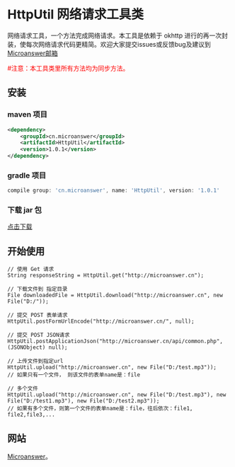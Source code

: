 # HttpUtil 网络请求工具类

网络请求工具，一个方法完成网络请求。本工具是依赖于 okhttp 进行的再一次封装，使每次网络请求代码更精简。欢迎大家提交issues或反馈bug及建议到
[Microanswer邮箱](mailto::microanswer@outlook.com)

<span style="color:red"> #注意：本工具类里所有方法均为同步方法。 </span>

## 安装

### maven 项目
```xml
<dependency>
    <groupId>cn.microanswer</groupId>
    <artifactId>HttpUtil</artifactId>
    <version>1.0.1</version>
</dependency>
```

### gradle 项目
```groovy
compile group: 'cn.microanswer', name: 'HttpUtil', version: '1.0.1'
```

### 下载 jar 包

[点击下载](http://central.maven.org/maven2/cn/microanswer/HttpUtil/1.0.1/HttpUtil-1.0.1.jar)

## 开始使用

```
// 使用 Get 请求
String responseString = HttpUtil.get("http://microanswer.cn");
```
```
// 下载文件到 指定目录
File downloadedFile = HttpUtil.download("http://microanswer.cn", new File("D:/"));
```
```
// 提交 POST 表单请求
HttpUtil.postFormUrlEncode("http://microanswer.cn/", null);
```
```
// 提交 POST JSON请求
HttpUtil.postApplicationJson("http://microanswer.cn/api/common.php", (JSONObject) null);
```
```
// 上传文件到指定url
HttpUtil.upload("http://microanswer.cn", new File("D:/test.mp3"));
// 如果只有一个文件， 则该文件的表单name是：file

// 多个文件
HttpUtil.upload("http://microanswer.cn", new File("D:/test.mp3"), new File("D:/test1.mp3"), new File("D:/test2.mp3"));
// 如果有多个文件，则第一个文件的表单name是：file，往后依次：file1, file2,file3,...
```

## 网站

[Microanswer](https://www.microanswer.cn)。